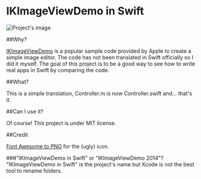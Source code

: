 IKImageViewDemo in Swift
========================

![Project's image](http://i.imgur.com/P6edA7s.png)

##Why?

[IKImageViewDemo](https://developer.apple.com/library/mac/samplecode/IKImageViewDemo/Introduction/Intro.html) is a popular sample code provided by Apple to create a simple image editor. The code has not been translated in Swift officially so I did it myself. The goal of this project is to be a good way to see how to write real apps in Swift by comparing the code.

##What?

This is a simple translation, Controller.m is now Controller.swift and... that's it.

##Can I use it?

Of course! This project is under MIT license.

##Credit

[Font Awesome to PNG](http://fa2png.io/) for the (ugly) icon.

###"IKImageViewDemo in Swift" or "IKImageViewDemo 2014"?
"IKImageViewDemo in Swift" is the project's name but Xcode is not the best tool to rename folders.
